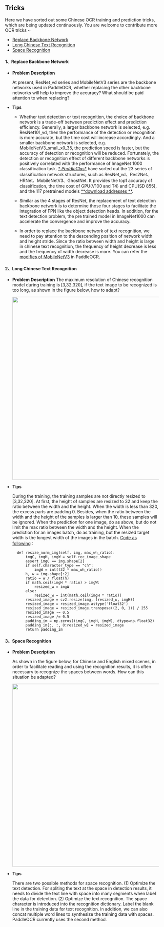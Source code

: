 ## Tricks

Here we have sorted out some Chinese OCR training and prediction tricks, which are being updated continuously. You are
welcome to contribute more OCR tricks ~

- [Replace Backbone Network](#ReplaceBackboneNetwork)
- [Long Chinese Text Recognition](#LongChineseTextRecognition)
- [Space Recognition](#SpaceRecognition)

<a name="ReplaceBackboneNetwork"></a>

#### 1、Replace Backbone Network

- **Problem Description**

  At present, ResNet_vd series and MobileNetV3 series are the backbone networks used in PaddleOCR, whether replacing the
  other backbone networks will help to improve the accuracy? What should be paid attention to when replacing?

- **Tips**
    - Whether text detection or text recognition, the choice of backbone network is a trade-off between prediction
      effect and prediction efficiency. Generally, a larger backbone network is selected, e.g. ResNet101_vd, then the
      performance of the detection or recognition is more accurate, but the time cost will increase accordingly. And a
      smaller backbone network is selected, e.g. MobileNetV3_small_x0_35, the prediction speed is faster, but the
      accuracy of detection or recognition will be reduced. Fortunately, the detection or recognition effect of
      different backbone networks is positively correlated with the performance of ImageNet 1000 classification task. [*
      *PaddleClas**](https://github.com/PaddlePaddle/PaddleClas/blob/release/2.3/docs/en/models/models_intro_en.md) have
      sorted out the 23 series of classification network structures, such as
      ResNet_vd、Res2Net、HRNet、MobileNetV3、GhostNet. It provides the top1 accuracy of classification, the time cost of
      GPU(V100 and T4) and CPU(SD 855), and the 117 pretrained models [**download addresses
      **](https://paddleclas-en.readthedocs.io/en/latest/models/models_intro_en.html).

    - Similar as the 4 stages of ResNet, the replacement of text detection backbone network is to determine those four
      stages to facilitate the integration of FPN like the object detection heads. In addition, for the text detection
      problem, the pre trained model in ImageNet1000 can accelerate the convergence and improve the accuracy.

    - In order to replace the backbone network of text recognition, we need to pay attention to the descending position
      of network width and height stride. Since the ratio between width and height is large in chinese text recognition,
      the frequency of height decrease is less and the frequency of width decrease is more. You can refer
      the [modifies of MobileNetV3](https://github.com/PaddlePaddle/PaddleOCR/blob/develop/ppocr/modeling/backbones/rec_mobilenet_v3.py)
      in PaddleOCR.

<a name="LongChineseTextRecognition"></a>

#### 2、Long Chinese Text Recognition

- **Problem Description**
  The maximum resolution of Chinese recognition model during training is [3,32,320], if the text image to be recognized
  is too long, as shown in the figure below, how to adapt?

  <div align="center">
    <img src="../tricks/long_text_examples.jpg" width="600">
  </div>

- **Tips**

  During the training, the training samples are not directly resized to [3,32,320]. At first, the height of samples are
  resized to 32 and keep the ratio between the width and the height. When the width is less than 320, the excess parts
  are padding 0. Besides, when the ratio between the width and the height of the samples is larger than 10, these
  samples will be ignored. When the prediction for one image, do as above, but do not limit the max ratio between the
  width and the height. When the prediction for an images batch, do as training, but the resized target width is the
  longest width of the images in the
  batch. [Code as following](https://github.com/PaddlePaddle/PaddleOCR/blob/develop/tools/infer/predict_rec.py)：

  ```
    def resize_norm_img(self, img, max_wh_ratio):
        imgC, imgH, imgW = self.rec_image_shape
        assert imgC == img.shape[2]
        if self.character_type == "ch":
            imgW = int((32 * max_wh_ratio))
        h, w = img.shape[:2]
        ratio = w / float(h)
        if math.ceil(imgH * ratio) > imgW:
            resized_w = imgW
        else:
            resized_w = int(math.ceil(imgH * ratio))
        resized_image = cv2.resize(img, (resized_w, imgH))
        resized_image = resized_image.astype('float32')
        resized_image = resized_image.transpose((2, 0, 1)) / 255
        resized_image -= 0.5
        resized_image /= 0.5
        padding_im = np.zeros((imgC, imgH, imgW), dtype=np.float32)
        padding_im[:, :, 0:resized_w] = resized_image
        return padding_im
  ```

<a name="SpaceRecognition"></a>

#### 3、Space Recognition

- **Problem Description**

  As shown in the figure below, for Chinese and English mixed scenes, in order to facilitate reading and using the
  recognition results, it is often necessary to recognize the spaces between words. How can this situation be adapted?

  <div align="center">
    <img src="../imgs_results/chinese_db_crnn_server/en_paper.jpg" width="600">
  </div>

- **Tips**

  There are two possible methods for space recognition. (1) Optimize the text detection. For spliting the text at the
  space in detection results, it needs to divide the text line with space into many segments when label the data for
  detection. (2) Optimize the text recognition. The space character is introduced into the recognition dictionary. Label
  the blank line in the training data for text recognition. In addition, we can also concat multiple word lines to
  synthesize the training data with spaces. PaddleOCR currently uses the second method.
